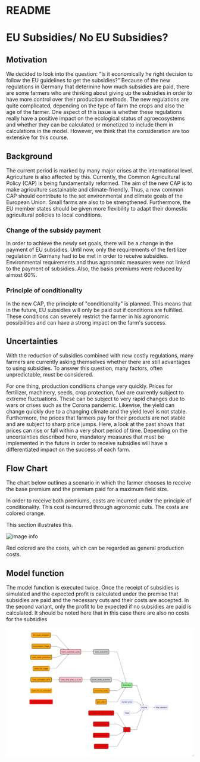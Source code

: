 README
================

# EU Subsidies/ No EU Subsidies?


## Motivation 

We decided to look into the question: “Is it economically he right decision to follow the EU guidelines to get the subsidies?”
Because of the new regulations in Germany that determine how much subsidies are paid, there are some farmers who are thinking about giving up the subsidies in order to have more control over their production methods.
The new regulations are quite complicated, depending on the type of farm the crops and also the age of the farmer. 
One aspect of this issue is whether these regulations really have a positive impact on the ecological status of agroecosystems and whether they can be calculated or monetized to include them in calculations in the model. However, we think that the consideration are too extensive for this course.


## Background 

The current period is marked by many major crises at the international level. Agriculture is also affected by this. 
Currently, the Common Agricultural Policy (CAP) is being fundamentally reformed.
The aim of the new CAP is to make agriculture sustainable and climate-friendly. Thus, a new common CAP should contribute to the set environmental and climate goals of the European Union.
Small farms are also to be strengthened. Furthermore, the EU member states should be given more flexibility to adapt their domestic agricultural policies to local conditions. 


### Change of the subsidy payment


In order to achieve the newly set goals, there will be a change in the payment of EU subsidies. Until now, only the requirements of the fertilizer regulation in Germany had to be met in order to receive subsidies.  Environmental requirements and thus agronomic measures were not linked to the payment of subsidies. Also, the basis premiums were reduced by almost 60%. 


### Principle of conditionality

In the new CAP, the principle of "conditionality" is planned. 
This means that in the future, EU subsidies will only be paid out if conditions are fulfilled. These conditions can severely restrict the farmer in his agronomic possibilities and can have a strong impact on the farm's success. 



## Uncertainties


With the reduction of subsidies combined with new costly regulations, many farmers are currently asking themselves whether there are still advantages to using subsidies. 
To answer this question, many factors, often unpredictable, must be considered. 

For one thing, production conditions change very quickly. Prices for fertilizer, machinery, seeds, crop protection, fuel are currently subject to extreme fluctuations.  These can be subject to very rapid changes due to wars or crises such as the Corona pandemic. 
Likewise, the yield can change quickly due to a changing climate and the yield level is not stable.  
Furthermore, the prices that farmers pay for their products are not stable and are subject to sharp price jumps. Here, a look at the past shows that prices can rise or fall within a very short period of time. 
Depending on the uncertainties described here, mandatory measures that must be implemented in the future in order to receive subsidies will have a differentiated impact on the success of each farm. 


## Flow Chart 


The chart below outlines a scenario in which the farmer chooses to receive the base premium and the premium paid for a maximum field size. 

In order to receive both premiums, costs are incurred under the principle of conditionality. This cost is incurred through agronomic cuts. The costs are colored orange. 

This section illustrates this. 

![image info](./section_sub.jepg)

Red colored are the costs, which can be regarded as general production costs.


## Model function

The model function is executed twice. Once the receipt of subsidies is simulated and the expected profit is calculated under the premise that subsidies are paid and the necessary cuts and their costs are accepted. In the second variant, only the profit to be expected if no subsidies are paid is calculated. It should be noted here that in this case there are also no costs for the subsidies





![image info](./chart_final_new.jpeg)

